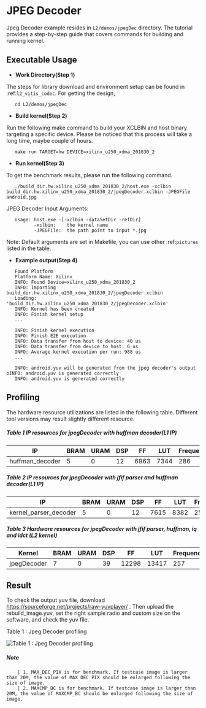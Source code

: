 JPEG Decoder
============

Jpeg Decoder example resides in ``L2/demos/jpegDec`` directory. The tutorial provides a step-by-step guide that covers commands for building and running kernel.

Executable Usage
----------------

* **Work Directory(Step 1)**

The steps for library download and environment setup can be found in :ref:`l2_vitis_codec`. For getting the design,

```
   cd L2/demos/jpegDec
```

* **Build kernel(Step 2)**

Run the following make command to build your XCLBIN and host binary targeting a specific device. Please be noticed that this process will take a long time, maybe couple of hours.

```
   make run TARGET=hw DEVICE=xilinx_u250_xdma_201830_2
```   

* **Run kernel(Step 3)**

To get the benchmark results, please run the following command.

```
   ./build_dir.hw.xilinx_u250_xdma_201830_2/host.exe -xclbin build_dir.hw.xilinx_u250_xdma_201830_2/jpegDecoder.xclbin -JPEGFile android.jpg
```   

JPEG Decoder Input Arguments:

```
   Usage: host.exe -[-xclbin -dataSetDir -refDir]
          -xclbin:    the kernel name
          -JPEGFile:  the path point to input *.jpg
```          

Note: Default arguments are set in Makefile, you can use other :ref:`pictures` listed in the table.

* **Example output(Step 4)** 

```
   Found Platform
   Platform Name: Xilinx
   INFO: Found Device=xilinx_u250_xdma_201830_2
   INFO: Importing build_dir.hw.xilinx_u250_xdma_201830_2/jpegDecoder.xclbin
   Loading: 'build_dir.hw.xilinx_u250_xdma_201830_2/jpegDecoder.xclbin'
   INFO: Kernel has been created
   INFO: Finish kernel setup
   ...

   INFO: Finish kernel execution
   INFO: Finish E2E execution
   INFO: Data transfer from host to device: 40 us
   INFO: Data transfer from device to host: 6 us
   INFO: Average kernel execution per run: 988 us
   ...

   INFO: android.yuv will be generated from the jpeg decoder's output   oINFO: android.yuv is generated correctly
   INFO: android.yuv is generated correctly
```   

Profiling
---------

The hardware resource utilizations are listed in the following table.
Different tool versions may result slightly different resource.

##### Table 1 IP resources for jpegDecoder with huffman decoder(L1 IP)

|           IP          |   BRAM   |   URAM   |    DSP   |    FF    |   LUT   | Frequency(MHz)  |
|-----------------------|----------|----------|----------|----------|---------|-----------------|
|     huffman_decoder   |     5    |     0    |    12    |    6963  |   7344  |       286       |

##### Table 2 IP resources for jpegDecoder with jfif parser and huffman decoder(L1 IP)

|           IP          |   BRAM   |   URAM   |    DSP   |    FF    |   LUT   | Frequency(MHz)  |
|-----------------------|----------|----------|----------|----------|---------|-----------------|
| kernel_parser_decoder |     5    |     0    |    12    |    7615  |   8382  |       257       |

##### Table 3 Hardware resources for jpegDecoder with jfif parser, huffman, iq and idct (L2 kernel)   

|        Kernel         |   BRAM   |   URAM   |    DSP   |    FF    |   LUT   | Frequency(MHz)  |
|-----------------------|----------|----------|----------|----------|---------|-----------------|
|      jpegDecoder      |     7    |     0    |    39    |   12298  |  13417  |       257       |

Result
------

To check the output yuv file, download https://sourceforge.net/projects/raw-yuvplayer/ . 
Then upload the rebuild_image.yuv, set the right sample radio and custom size on the software, and check the yuv file.

Table 1 : Jpeg Decoder profiling

![Table 1 : Jpeg Decoder profiling](../../../docs/images/jpegDecoderpofile.png)

##### Note      
```      
    | 1. MAX_DEC_PIX is for benchmark. If testcase image is larger than 20M, the value of MAX_DEC_PIX should be enlarged following the size of image.   
    | 2. MAXCMP_BC is for benchmark. If testcase image is larger than 20M, the value of MAXCMP_BC should be enlarged following the size of image.   
```
